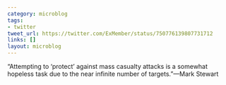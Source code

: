 ```yaml
---
category: microblog
tags:
- twitter
tweet_url: https://twitter.com/ExMember/status/750776139807731712
links: []
layout: microblog
---
```

“Attempting to ‘protect’ against mass casualty attacks is a somewhat hopeless task due to the near infinite number of targets.”—Mark Stewart
